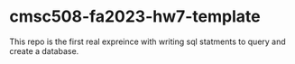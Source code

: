 # cmsc508-fa2023-hw7-template

This repo is the first real expreince with writing sql statments to query and create a database.
